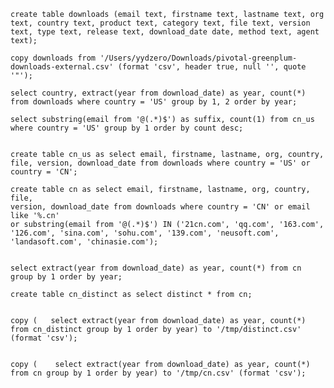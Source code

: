 

    create table downloads (email text, firstname text, lastname text, org text, country text, product text, category text, file text, version text, type text, release text, download_date date, method text, agent text);

    copy downloads from '/Users/yydzero/Downloads/pivotal-greenplum-downloads-external.csv' (format 'csv', header true, null '', quote '"');

    select country, extract(year from download_date) as year, count(*) from downloads where country = 'US' group by 1, 2 order by year;

    select substring(email from '@(.*)$') as suffix, count(1) from cn_us 
    where country = 'US' group by 1 order by count desc;


    create table cn_us as select email, firstname, lastname, org, country, file, version, download_date from downloads where country = 'US' or country = 'CN';

    create table cn as select email, firstname, lastname, org, country, file,
    version, download_date from downloads where country = 'CN' or email like '%.cn'
    or substring(email from '@(.*)$') IN ('21cn.com', 'qq.com', '163.com', '126.com', 'sina.com', 'sohu.com', '139.com', 'neusoft.com', 'landasoft.com', 'chinasie.com');


    select extract(year from download_date) as year, count(*) from cn group by 1 order by year;

    create table cn_distinct as select distinct * from cn;


    copy (   select extract(year from download_date) as year, count(*) from cn_distinct group by 1 order by year) to '/tmp/distinct.csv' (format 'csv');


    copy (    select extract(year from download_date) as year, count(*) from cn group by 1 order by year) to '/tmp/cn.csv' (format 'csv');

